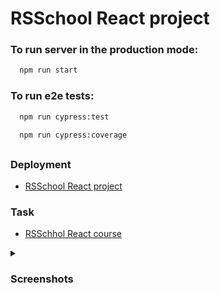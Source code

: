 # RSSchool React project

### To run server in the production mode: 
```bash
  npm run start
```
### To run e2e tests: 
```bash
  npm run cypress:test
```
```bash
  npm run cypress:coverage
```
##
### Deployment
- [RSSchool React project](https://mkoroleva5-react-project.netlify.app)
###  Task
- [RSSchhol React course](https://github.com/rolling-scopes-school/tasks/tree/master/react/modules/module06)

<details>
  <summary><h3>Screenshots</h3></summary>  
  
 ![localhost_5173_cats (4)](https://user-images.githubusercontent.com/105849327/228512626-16fb1f07-066a-4185-b636-047e69134b3f.png)
 ![localhost_5173_cats (5)](https://user-images.githubusercontent.com/105849327/233458443-c1ff5c29-9061-4271-a3f1-cebf46ae870b.png)
  
</details>



